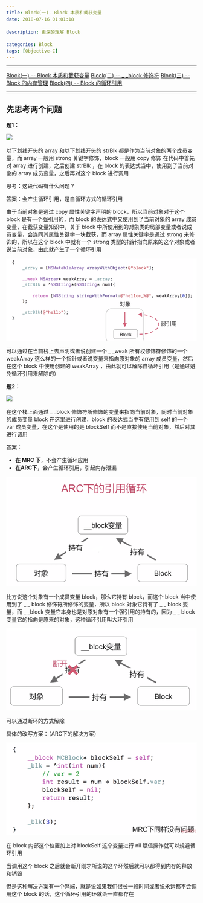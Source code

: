 ```yaml
---
title: Block(一)--Block 本质和截获变量
date: 2018-07-16 01:01:18

description: 更深的理解 Block

categories: Block
tags: [Objective-C]
---
```


*******
[Block(一) -- Block 本质和截获变量](https://xiaopengmonsters.github.io/2018/07/16/Block--Block%20%E6%9C%AC%E8%B4%A8%E5%92%8C%E6%88%AA%E8%8E%B7%E5%8F%98%E9%87%8F/)
[Block(二) -- _ _block 修饰符](https://xiaopengmonsters.github.io/2018/07/21/Block--_%20_block%20%E4%BF%AE%E9%A5%B0%E7%AC%A6/)
[Block(三) -- Block 的内存管理](https://xiaopengmonsters.github.io/2018/08/06/Block--Block%20%E7%9A%84%E5%86%85%E5%AD%98%E7%AE%A1%E7%90%86/)
[Block(四) -- Block 的循环引用](https://xiaopengmonsters.github.io/2018/06/05/Block--Block%20%E7%9A%84%E5%BE%AA%E7%8E%AF%E5%BC%95%E7%94%A8/)
******

## 先思考两个问题

**题1：**

![](/img/Block题1.png)

以下划线开头的 array 和以下划线开头的 strBlk 都是作为当前对象的两个成员变量，而 array 一般用 strong 关键字修饰，block 一般用 copy 修饰
在代码中首先对 array 进行创建，之后创建 strBlk ，在 block 的表达式当中，使用到了当前对象的 array 成员变量，之后再对这个 block 进行调用

思考：这段代码有什么问题？

答案：会产生循环引用，是自循环方式的循环引用

由于当前对象是通过 copy 属性关键字声明的 block，所以当前对象对于这个 block 是有一个强引用的，而 block 的表达式中又使用到了当前对象的 array 成员变量，在截获变量知识中，关于 block 中所使用到的对象类的局部变量或者说成员变量，会连同其属性关键字一块截获，而 array 属性关键字是通过 strong 来修饰的，所以在这个 block 中就有一个 strong 类型的指针指向原来的这个对象或者说当前对象，由此就产生了一个循环引用


![](/img/Block题1答案.png)

可以通过在当前栈上去声明或者说创建一个 _ _weak 所有权修饰符修饰的一个 weakArray 这么样的一个指针或者说变量来指向原对象的 array 成员变量，然后在这个 block 中使用创建的 weakArray ，由此就可以解除自循坏引用（是通过避免循环引用来解除的）


**题2：**

![](/img/Block题2.png)

在这个栈上面通过 _ _block 修饰符所修饰的变量来指向当前对象，同时当前对象的成员变量 block 在这里进行创建，block 的表达式当中有使用到 self 的一个 var 成员变量，在这个是使用的是 blockSelf 而不是直接使用当前对象，然后对其进行调用

答案：

* **在 MRC 下**，不会产生循环应用
* **在ARC下**，会产生循环引用，引起内存泄漏


![](/img/ARC下的循环引用.png)

比方说这个对象有一个成员变量 block，那么它持有 block，而这个 block 当中使用到了 _ _ block 修饰符所修饰的变量，所以 block 对象它持有了 _ _ block 变量，而 _ _block 变量它本身也是对原对象有一个强引用的持有的，因为 _ _ block 变量它的指向是原来的对象，这种循环引用叫大环引用

![](/img/ARC下的循环引用答案.png)

可以通过断环的方式解除

具体的改写方案：（ARC下的解决方案）

![](/img/ARC下的解决方案.png)

在 block 内部这个位置加上对 blockSelf 这个变量进行 nil 赋值操作就可以规避循环引用

当调用这个 block 之后就会断开刚才所说的这个环然后就可以都得到内存的释放和销毁

但是这种解决方案有一个弊端，就是说如果我们很长一段时间或者说永远都不会调用这个 block 的话，这个循环引用的环就会一直都存在

